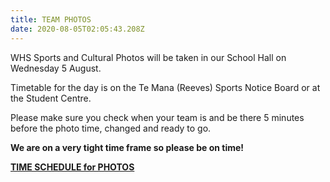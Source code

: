 ```yaml
---
title: TEAM PHOTOS
date: 2020-08-05T02:05:43.208Z
---
```

WHS Sports and Cultural Photos will be taken in our School Hall on Wednesday 5 August.

Timetable for the day is on the Te Mana (Reeves) Sports Notice Board or at the Student Centre. 

Please make sure you check when your team is and be there 5 minutes before the photo time, changed and ready to go. 

**We are on a very tight time frame so please be on time!**

**[TIME SCHEDULE for PHOTOS](https://res.cloudinary.com/whanganuihigh/image/upload/v1596066302/Events/2020_Sports_Cultural_Photos_-_5_August.pdf)**